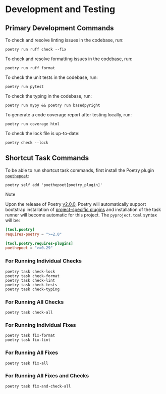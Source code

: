 # Development and Testing

## Primary Development Commands

To check and resolve linting issues in the codebase, run:

```console
poetry run ruff check --fix
```

To check and resolve formatting issues in the codebase, run:

```console
poetry run ruff format
```

To check the unit tests in the codebase, run:

```console
poetry run pytest
```

To check the typing in the codebase, run:

```console
poetry run mypy && poetry run basedpyright
```

To generate a code coverage report after testing locally, run:

```console
poetry run coverage html
```

To check the lock file is up-to-date:

```console
poetry check --lock
```

## Shortcut Task Commands

To be able to run shortcut task commands, first install the Poetry plugin [`poethepoet`](https://poethepoet.natn.io/index.html):

```console
poetry self add 'poethepoet[poetry_plugin]'
```

> [!NOTE]
> Upon the release of Poetry [v2.0.0](https://github.com/orgs/python-poetry/discussions/9793#discussioncomment-11043205), Poetry will automatically support bootstrap installation of [project-specific plugins](https://github.com/python-poetry/poetry/pull/9547) and installation of the task runner will become automatic for this project.
> The `pyproject.toml` syntax will be:
> 
> ```toml
> [tool.poetry]
> requires-poetry = ">=2.0"
> 
> [tool.poetry.requires-plugins]
> poethepoet = ">=0.29"
> ```

### For Running Individual Checks

```console
poetry task check-lock
poetry task check-format
poetry task check-lint
poetry task check-tests
poetry task check-typing
```

### For Running All Checks

```console
poetry task check-all
```

### For Running Individual Fixes

```console
poetry task fix-format
poetry task fix-lint
```

### For Running All Fixes

```console
poetry task fix-all
```

### For Running All Fixes and Checks

```console
poetry task fix-and-check-all
```
